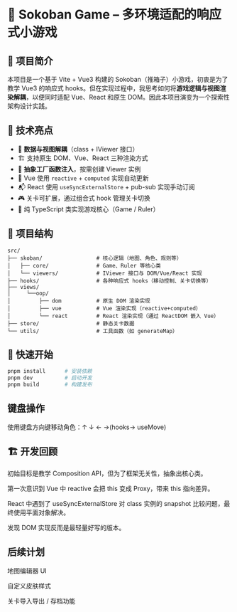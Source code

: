 # 🧱 Sokoban Game – 多环境适配的响应式小游戏

## 📌 项目简介

本项目是一个基于 Vite + Vue3 构建的 Sokoban（推箱子）小游戏，初衷是为了教学 Vue3 的响应式 hooks。但在实现过程中，我思考如何将**游戏逻辑与视图渲染解耦**，以便同时适配 Vue、React 和原生 DOM。因此本项目演变为一个探索性架构设计实践。

## 🧠 技术亮点

- 🎯 **数据与视图解耦**（class + IViewer 接口）
- 🏗️ 支持原生 DOM、Vue、React 三种渲染方式
- 🧩 **抽象工厂函数注入**，按需创建 Viewer 实例
- 🔁 Vue 使用 `reactive` + `computed` 实现自动更新
- 📬 React 使用 `useSyncExternalStore` + pub-sub 实现手动订阅
- 🎮 关卡可扩展，通过组合式 hook 管理关卡切换
- 🧱 纯 TypeScript 类实现游戏核心（Game / Ruler）

## 📁 项目结构

```tree
src/
├── skoban/                 # 核心逻辑（地图、角色、规则等）
│   ├── core/               # Game、Ruler 等核心类
│   └── viewers/            # IViewer 接口与 DOM/Vue/React 实现
├── hooks/                  # 各种响应式 hooks（移动控制、关卡切换等）
├── views/
│     └──oop/
│         ├── dom           # 原生 DOM 渲染实现
│         ├── vue           # Vue 渲染实现（reactive+computed）
│         └── react         # React 渲染实现（通过 ReactDOM 嵌入 Vue）
├── store/                  # 静态关卡数据
└── utils/                  # 工具函数（如 generateMap）
```

## 🚀 快速开始

```bash
pnpm install      # 安装依赖
pnpm dev          # 启动开发
pnpm build        # 构建发布
```

## 键盘操作

使用键盘方向键移动角色：↑ ↓ ← →(hooks-> useMove)

## 🏗️ 开发回顾

初始目标是教学 Composition API，但为了框架无关性，抽象出核心类。

第一次意识到 Vue 中 reactive 会把 this 变成 Proxy，带来 this 指向差异。

React 中遇到了 useSyncExternalStore 对 class 实例的 snapshot 比较问题，最终使用平面对象解决。

发现 DOM 实现反而是最轻量好写的版本。

## 后续计划

地图编辑器 UI

自定义皮肤样式

关卡导入导出 / 存档功能
